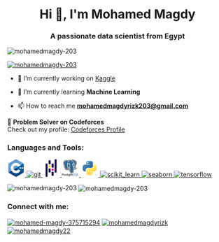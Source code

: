 <h1 align="center">Hi 👋, I'm Mohamed Magdy</h1>
<h3 align="center">A passionate data scientist from Egypt</h3>

<p align="left"> <img src="https://komarev.com/ghpvc/?username=mohamedmagdy-203&label=Profile%20views&color=0e75b6&style=flat" alt="mohamedmagdy-203" /> </p>

<p align="left"> <a href="https://github.com/ryo-ma/github-profile-trophy"><img src="https://github-profile-trophy.vercel.app/?username=mohamedmagdy-203" alt="mohamedmagdy-203" /></a> </p>

- 🔭 I’m currently working on [Kaggle](https://www.kaggle.com/mohamedmagdyrizk)

- 🌱 I’m currently learning **Machine Learning**

- 📫 How to reach me **mohamedmagdyrizk203@gmail.com**

🔹 **Problem Solver on Codeforces**  
Check out my profile: [Codeforces Profile]((https://codeforces.com/profile/Mohamed_Magdy0))


<h3 align="left">Languages and Tools:</h3>
<p align="left"> <a href="https://www.w3schools.com/cpp/" target="_blank" rel="noreferrer"> <img src="https://raw.githubusercontent.com/devicons/devicon/master/icons/cplusplus/cplusplus-original.svg" alt="cplusplus" width="40" height="40"/> </a> <a href="https://git-scm.com/" target="_blank" rel="noreferrer"> <img src="https://www.vectorlogo.zone/logos/git-scm/git-scm-icon.svg" alt="git" width="40" height="40"/> </a> <a href="https://pandas.pydata.org/" target="_blank" rel="noreferrer"> <img src="https://raw.githubusercontent.com/devicons/devicon/2ae2a900d2f041da66e950e4d48052658d850630/icons/pandas/pandas-original.svg" alt="pandas" width="40" height="40"/> </a> <a href="https://www.postgresql.org" target="_blank" rel="noreferrer"> <img src="https://raw.githubusercontent.com/devicons/devicon/master/icons/postgresql/postgresql-original-wordmark.svg" alt="postgresql" width="40" height="40"/> </a> <a href="https://www.python.org" target="_blank" rel="noreferrer"> <img src="https://raw.githubusercontent.com/devicons/devicon/master/icons/python/python-original.svg" alt="python" width="40" height="40"/> </a> <a href="https://scikit-learn.org/" target="_blank" rel="noreferrer"> <img src="https://upload.wikimedia.org/wikipedia/commons/0/05/Scikit_learn_logo_small.svg" alt="scikit_learn" width="40" height="40"/> </a> <a href="https://seaborn.pydata.org/" target="_blank" rel="noreferrer"> <img src="https://seaborn.pydata.org/_images/logo-mark-lightbg.svg" alt="seaborn" width="40" height="40"/> </a> <a href="https://www.tensorflow.org" target="_blank" rel="noreferrer"> <img src="https://www.vectorlogo.zone/logos/tensorflow/tensorflow-icon.svg" alt="tensorflow" width="40" height="40"/> </a> </p>

<p><img align="left" src="https://github-readme-stats.vercel.app/api/top-langs?username=mohamedmagdy-203&show_icons=true&locale=en&layout=compact" alt="mohamedmagdy-203" /></p>

<p>&nbsp;<img align="center" src="https://github-readme-stats.vercel.app/api?username=mohamedmagdy-203&show_icons=true&locale=en" alt="mohamedmagdy-203" /></p>

<h3 align="left">Connect with me:</h3>
<p align="left">
<a href="https://linkedin.com/in/mohamed-magdy-375715294" target="blank"><img align="center" src="https://raw.githubusercontent.com/rahuldkjain/github-profile-readme-generator/master/src/images/icons/Social/linked-in-alt.svg" alt="mohamed-magdy-375715294" height="30" width="40" /></a>
<a href="https://kaggle.com/mohamedmagdyrizk" target="blank"><img align="center" src="https://raw.githubusercontent.com/rahuldkjain/github-profile-readme-generator/master/src/images/icons/Social/kaggle.svg" alt="mohamedmagdyrizk" height="30" width="40" /></a>
<a href="https://www.hackerrank.com/mohamedmagdy22" target="blank"><img align="center" src="https://raw.githubusercontent.com/rahuldkjain/github-profile-readme-generator/master/src/images/icons/Social/hackerrank.svg" alt="mohamedmagdy22" height="30" width="40" /></a>
</p>

